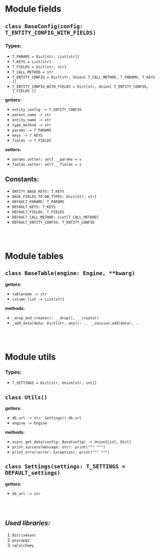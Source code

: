 # __Module fields__

## `class BaseConfig(config: T_ENTITY_CONFIG_WITH_FIELDS)`

### __Types:__
- `T_PARAMS = Dict[str, List[str]]`
- `T_KEYS = List[str]`
- `T_FIELDS = Dict[str, str]`
- `T_CALL_METHOD = str`
- `T_ENTITY_CONFIG = Dict[str, Union[ T_CALL_METHOD, T_PARAMS, T_KEYS ]]`
- `T_ENTITY_CONFIG_WITH_FIELDS = Dict[str, Union[ T_ENTITY_CONFIG, T_FIELDS ]]`

__getters:__ 
- `entity_config -> T_ENTITY_CONFIG`
- `parent_name -> str`
- `entity_name -> str`
- `type_method -> str`
- `params -> T_PARAMS`
- `keys -> T_KEYS`
- `fields -> T_FIELDS`

__setters:__
- `params.setter: self.__params = v`
- `fields.setter: self.__fields = v`

## __Constants:__
- `ENTITY_BASE_KEYS: T_KEYS`
- `BASE_FIELDS_TO_DB_TYPES: Dict[str, str]`
- `DEFAULT_PARAMS: T_PARAMS`
- `DEFAULT_KEYS: T_KEYS`
- `DEFAULT_FIELDS: T_FIELDS`
- `DEFAULT_CALL_METHOD: List[T_CALL_METHOD]`
- `DEFAULT_ENTITY_CONFIG: T_ENTITY_CONFIG`

<br>
<br>

# __Module tables__

## `class BaseTable(engine: Engine, **kwarg)`

__getters:__ 
- `tablename -> str`
- `column_list -> List[str]`

__methods:__
- `_drop_and_create(): __drop(), __create()`
- `_add_data(data: Dict[str, any]): .. __session.add(data), ..`

<br>
<br>

# __Module utils__

### __Types:__
- `T_SETTINGS = Dict[str, Union[str, int]]`

## `class Utils()`

__getters:__ 
- `db_url -> str: Settings().db_url`
- `engine -> Engine`

__methods:__
- `async get_data(config: BaseConfig) -> Union[List, Dict]`
- `print_success(message: str): print(""" """) `
- `print_error(error: Exception): print(""" """) `

## `class Settings(settings: T_SETTINGS = DEFAULT_settings)`

__getters:__ 
- `db_url -> str`


<br>
<br>

## *__Used libraries:__*

1. `BitrixAsync`
2. `psycopg2`
3. `sqlalchemy`

